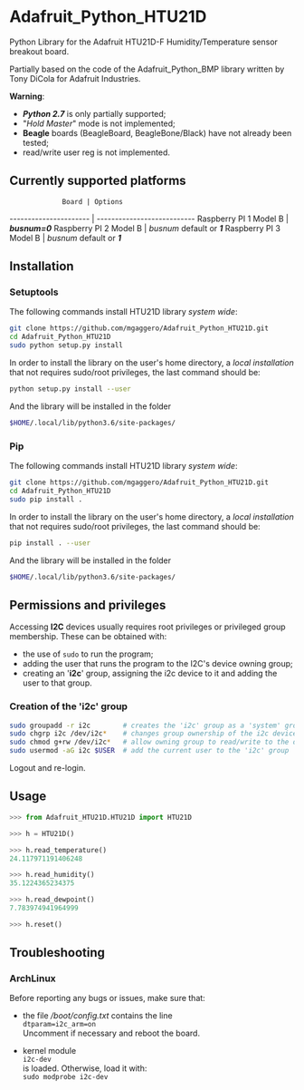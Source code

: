 # Adafruit_Python_HTU21D
Python Library for the Adafruit HTU21D-F Humidity/Temperature sensor breakout board.

Partially based on the code of the Adafruit_Python_BMP library written by Tony DiCola for Adafruit Industries.

**Warning**:

* ***Python 2.7*** is only partially supported;
* "*Hold Master*" mode is not implemented;
* **Beagle** boards (BeagleBoard, BeagleBone/Black) have not already been tested;
* read/write user reg is not implemented.

## Currently supported platforms
                 Board | Options
---------------------- | ---------------------------
Raspberry PI 1 Model B | ***busnum=0***
Raspberry PI 2 Model B | *busnum* default or ***1***
Raspberry PI 3 Model B | *busnum* default or ***1***

## Installation

### Setuptools
The following commands install HTU21D library *system wide*:

~~~bash
git clone https://github.com/mgaggero/Adafruit_Python_HTU21D.git
cd Adafruit_Python_HTU21D
sudo python setup.py install
~~~

In order to install the library on the user's home directory, a *local installation* that not requires sudo/root privileges, the last command should be:

~~~sh
python setup.py install --user
~~~

And the library will be installed in the folder 

~~~sh
$HOME/.local/lib/python3.6/site-packages/
~~~

### Pip

The following commands install HTU21D library *system wide*:

~~~bash
git clone https://github.com/mgaggero/Adafruit_Python_HTU21D.git
cd Adafruit_Python_HTU21D
sudo pip install .
~~~

In order to install the library on the user's home directory, a *local installation* that not requires sudo/root privileges, the last command should be:

~~~sh
pip install . --user
~~~

And the library will be installed in the folder 

~~~sh
$HOME/.local/lib/python3.6/site-packages/
~~~


## Permissions and privileges
Accessing **I2C** devices usually requires root privileges or privileged group membership. These can be obtained with:

* the use of `sudo` to run the program;
* adding the user that runs the program to the I2C's device owning group;
* creating an '**i2c**' group, assigning the i2c device to it and adding the user to that group.

### Creation of the 'i2c' group
~~~sh
sudo groupadd -r i2c        # creates the 'i2c' group as a 'system' group
sudo chgrp i2c /dev/i2c*    # changes group ownership of the i2c device files
sudo chmod g+rw /dev/i2c*   # allow owning group to read/write to the devices
sudo usermod -aG i2c $USER  # add the current user to the 'i2c' group
~~~
Logout and re-login.

## Usage
~~~python
>>> from Adafruit_HTU21D.HTU21D import HTU21D

>>> h = HTU21D()

>>> h.read_temperature()
24.117971191406248

>>> h.read_humidity()
35.1224365234375

>>> h.read_dewpoint()
7.783974941964999

>>> h.reset()
~~~

## Troubleshooting
### ArchLinux
Before reporting any bugs or issues, make sure that:

* the file */boot/config.txt* contains the line  
`dtparam=i2c_arm=on`  
Uncomment if necessary and reboot the board.


* kernel module  
`i2c-dev`  
is loaded. Otherwise, load it with:  
`sudo modprobe i2c-dev`


